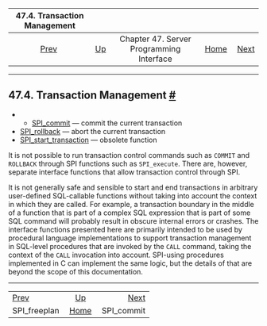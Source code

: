 

|          47.4. Transaction Management         |                                                           |                                          |                                                       |                                           |
| :-------------------------------------------: | :-------------------------------------------------------- | :--------------------------------------: | ----------------------------------------------------: | ----------------------------------------: |
| [Prev](spi-spi-freeplan.html "SPI_freeplan")  | [Up](spi.html "Chapter 47. Server Programming Interface") | Chapter 47. Server Programming Interface | [Home](index.html "PostgreSQL 17devel Documentation") |  [Next](spi-spi-commit.html "SPI_commit") |

***

## 47.4. Transaction Management [#](#SPI-TRANSACTION)

  * *   [SPI\_commit](spi-spi-commit.html) — commit the current transaction
  * [SPI\_rollback](spi-spi-rollback.html) — abort the current transaction
  * [SPI\_start\_transaction](spi-spi-start-transaction.html) — obsolete function

It is not possible to run transaction control commands such as `COMMIT` and `ROLLBACK` through SPI functions such as `SPI_execute`. There are, however, separate interface functions that allow transaction control through SPI.

It is not generally safe and sensible to start and end transactions in arbitrary user-defined SQL-callable functions without taking into account the context in which they are called. For example, a transaction boundary in the middle of a function that is part of a complex SQL expression that is part of some SQL command will probably result in obscure internal errors or crashes. The interface functions presented here are primarily intended to be used by procedural language implementations to support transaction management in SQL-level procedures that are invoked by the `CALL` command, taking the context of the `CALL` invocation into account. SPI-using procedures implemented in C can implement the same logic, but the details of that are beyond the scope of this documentation.

***

|                                               |                                                           |                                           |
| :-------------------------------------------- | :-------------------------------------------------------: | ----------------------------------------: |
| [Prev](spi-spi-freeplan.html "SPI_freeplan")  | [Up](spi.html "Chapter 47. Server Programming Interface") |  [Next](spi-spi-commit.html "SPI_commit") |
| SPI\_freeplan                                 |   [Home](index.html "PostgreSQL 17devel Documentation")   |                               SPI\_commit |
